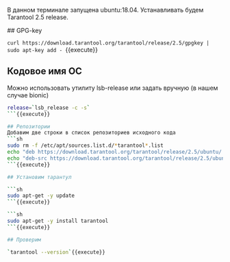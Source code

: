В данном терминале запущена ubuntu:18.04.
Устанавливать будем Tarantool 2.5 release.

## GPG-key

`curl https://download.tarantool.org/tarantool/release/2.5/gpgkey | sudo apt-key add -
`{{execute}}

## Кодовое имя ОС

Можно использовать утилиту lsb-release или задать вручную (в нашем случае bionic)
```sh
release=`lsb_release -c -s`
```{{execute}}

## Репозитории
Добавим две строки в список репозиториев исходного кода
```sh
sudo rm -f /etc/apt/sources.list.d/*tarantool*.list
echo "deb https://download.tarantool.org/tarantool/release/2.5/ubuntu/ ${release} main" | sudo tee /etc/apt/sources.list.d/tarantool_2_5.list
echo "deb-src https://download.tarantool.org/tarantool/release/2.5/ubuntu/ ${release} main" | sudo tee -a /etc/apt/sources.list.d/tarantool_2_5.list
```{{execute}}

## Установим тарантул

```sh
sudo apt-get -y update
```{{execute}}

```sh
sudo apt-get -y install tarantool
```{{execute}}

## Проверим

`tarantool --version`{{execute}}

